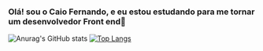 ### Olá! sou o Caio Fernando, e eu estou estudando para me tornar um desenvolvedor Front end🤖
![Anurag's GitHub stats](https://github-readme-stats.vercel.app/api?username=Caio0-0&show_icons=true&theme=radical)
[![Top Langs](https://github-readme-stats.vercel.app/api/top-langs/?username=Caio0-0&layout=compact)](https://github.com/anuraghazra/github-readme-stats)

